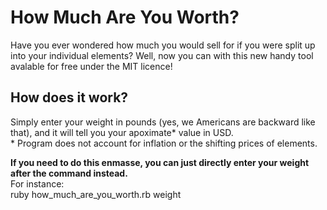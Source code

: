 # How Much Are You Worth?
Have you ever wondered how much you would sell for if you were split up into your individual elements? 
Well, now you can with this new handy tool avalable for free under the MIT licence!
## How does it work?
Simply enter your weight in pounds (yes, we Americans are backward like that),
and it will tell you your apoximate* value in USD.  
&#42; Program does not account for inflation or the shifting prices of elements.

**If you need to do this enmasse, you can just directly enter your weight after the command instead.**  
For instance:  
    ruby how_much_are_you_worth.rb weight